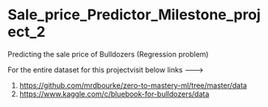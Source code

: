 # Sale_price_Predictor_Milestone_project_2
Predicting the sale price of Bulldozers (Regression problem)

For the entire dataset  for this projectvisit below  links ---> 

1. https://github.com/mrdbourke/zero-to-mastery-ml/tree/master/data
2. https://www.kaggle.com/c/bluebook-for-bulldozers/data
